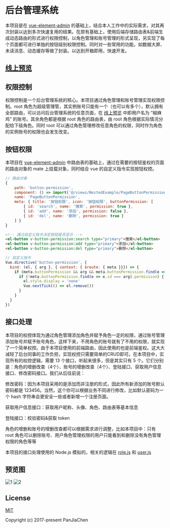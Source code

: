 # 后台管理系统

本项目是在 [vue-element-admin](https://panjiachen.github.io/vue-element-admin-site/zh/) 的基础上，结合本人工作中的实际需求，对其再次封装以达到多次快速复用的结果。在原有基础上，使用后端存储路由表&前端生成动态路由的形式进行权限控制，以角色管理和账号管理的形式呈现，另实现了每个页面都可进行单独的按钮级别权限控制。同时对一些常用的功能，如数据大屏、未读消息、动态缓存等做了封装。以达到开箱即用，快速开发。

## [线上预览](https://yinchengnuo.com/adminVueElement/)

## 权限控制

权限控制是一个后台管理系统的核心。本项目通过角色管理和账号管理实现权限控制。root 角色为超级管理管，其实例账号只能有一个（也可以有多个），默认拥有全部路由，可以访问后台管理系统的任意页面，在 [线上预览](https://yinchengnuo.com/adminVueElement/) 中即用户名为 “椒麻鸡” 的账号。其余角色都是根据 root 角色的路由表，由 root 角色根据实际情况分配给下级角色。同时 root 可以通过角色管理修改任意角色的权限，同时作为角色的实例账号的权限也会发生改变。

## 按钮权限

本项目在 [vue-element-admin](https://panjiachen.github.io/vue-element-admin-site/zh/) 中路由表的基础上，通过在需要的按钮鉴权的页面的路由对象的 mate 上挂载对象，同时结合 vue 的自定义指令实现按钮权控。

```javascript
// 路由对象
{
    path: 'button-permission',
    component: () => import('@/views/NestedExample/PageButtonPermission'),
    name: 'PageButtonPermission',
    meta: { title: '按钮权限', icon: '按钮权限', buttonPermission: [
        { id: 'search', name: '搜索', permission: true },
        { id: 'add', name: '添加', permission: false },
        { id: 'del', name: '删除', permission: true }
    ] }
}
```

```html
<!-- 通过自定义指令决定按钮是否显示 -->
<el-button v-button-permission:search type="primary">搜索</el-button>
<el-button v-button-permission:add type="primary">添加</el-button>
<el-button v-button-permission:del type="primary">删除</el-button>
```

```javascript
// 自定义指令
Vue.directive('button-permission', {
  bind: (el, { arg }, { context: { $route: { meta }}}) => {
    if (meta.buttonPermission && arg && meta.buttonPermission.find(e => e.id === arg)) {
      if (!meta.buttonPermission.find(e => e.id === arg).permission) {
        el.style.display = 'none'
        Vue.nextTick(() => el.remove())
      }
    }
  }
})
```

## 接口处理

本项目的权控体现为通过角色管理添加角色并赋予角色一定的权限，通过账号管理添加账号并赋予账号角色，这样下来，不用角色的账号就有了不用的权限，就实现了一个简单权控。由于本项目使用的前端路由，因此使用的也是前端鉴权。这大大减轻了后台同事的工作负担，实现权控只需要简单的CRUD即可。在本项目中，实现所有的权控逻辑，需要 13 个接口，听起来很多，但是其实只有 5 个。它们分别是：角色的增删改查（4个）、账号的增删改查（4个）、登陆接口、获取用户信息接口、修改密码接口。我们从后往前说：

修改密码：因为本项目采用的是添加而非注册的形式，因此所有新添加的账号默认密码都是 123456。当然，这个你可以根据业务不同进行修改，比如默认密码为一个 hash 字符串会更安全一些或者新增一个注册页面。

获取用户信息接口：获取用户昵称、头像、角色、路由表等基本信息

登陆接口：校验密码&获取 token

角色的增删和账号的增删改查都可以根据需求进行调整，比如本项目中：只有 root 角色可以删除账号、用户角色管理权限的用户只能看到和删除没有角色管理权限的角色等等

本项目的接口处理使用的 Node.js 模拟的，相关的逻辑在 [role.js](https://github.com/yinchengnuo/mockApiNode/blob/master/admin/apis/role.js) 和 [user.js](https://github.com/yinchengnuo/mockApiNode/blob/master/admin/apis/user.js)

## 预览图

![1](https://github.com/yinchengnuo/vueElementAdmin/blob/master/md/1.png)
![2](https://github.com/yinchengnuo/vueElementAdmin/blob/master/md/2.png)

## License

[MIT](https://github.com/PanJiaChen/vue-element-admin/blob/master/LICENSE)

Copyright (c) 2017-present PanJiaChen
